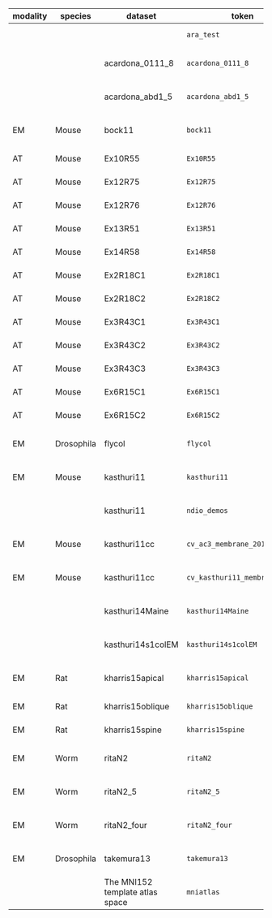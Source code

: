 | modality|species|dataset|token|resolution|image_size|reference |
| -----|-----|-----|-----|-----|-----|----- |
| |||`ara_test`||456 x 320 x 528| |
| ||acardona_0111_8|`acardona_0111_8`||32768 x 32768 x 4840| |
| ||acardona_abd1_5|`acardona_abd1_5`||24576 x 24576 x 461| |
| EM|Mouse|bock11|`bock11`|4 4 45 nm|135424 x 119808 x 4156|[nature.com/nature/journal/v47...](http://www.nature.com/nature/journal/v471/n7337/full/nature09802.html) |
| AT|Mouse|Ex10R55|`Ex10R55`|100 100 70 nm|3409 x 3337 x 70|[nature.com/articles/sdata2014...](http://www.nature.com/articles/sdata201446) |
| AT|Mouse|Ex12R75|`Ex12R75`|100 100 70 nm|5491 x 4749 x 35|[nature.com/articles/sdata2014...](http://www.nature.com/articles/sdata201446) |
| AT|Mouse|Ex12R76|`Ex12R76`|100 100 70 nm|5979 x 4872 x 37|[nature.com/articles/sdata2014...](http://www.nature.com/articles/sdata201446) |
| AT|Mouse|Ex13R51|`Ex13R51`|100 100 70 nm|5184 x 5840 x 30|[nature.com/articles/sdata2014...](http://www.nature.com/articles/sdata201446) |
| AT|Mouse|Ex14R58|`Ex14R58`|100 100 70 nm|4750 x 3410 x 41|[nature.com/articles/sdata2014...](http://www.nature.com/articles/sdata201446) |
| AT|Mouse|Ex2R18C1|`Ex2R18C1`|100 100 70 nm|2106 x 3236 x 42|[nature.com/articles/sdata2014...](http://www.nature.com/articles/sdata201446) |
| AT|Mouse|Ex2R18C2|`Ex2R18C2`|100 100 70 nm|1970 x 3175 x 42|[nature.com/articles/sdata2014...](http://www.nature.com/articles/sdata201446) |
| AT|Mouse|Ex3R43C1|`Ex3R43C1`|100 100 70 nm|2101 x 3223 x 69|[nature.com/articles/sdata2014...](http://www.nature.com/articles/sdata201446) |
| AT|Mouse|Ex3R43C2|`Ex3R43C2`|100 100 70 nm|1971 x 3164 x 69|[nature.com/articles/sdata2014...](http://www.nature.com/articles/sdata201446) |
| AT|Mouse|Ex3R43C3|`Ex3R43C3`|100 100 70 nm|1989 x 3252 x 69|[nature.com/articles/sdata2014...](http://www.nature.com/articles/sdata201446) |
| AT|Mouse|Ex6R15C1|`Ex6R15C1`|100 100 70 nm|3208 x 3581 x 30|[nature.com/articles/sdata2014...](http://www.nature.com/articles/sdata201446) |
| AT|Mouse|Ex6R15C2|`Ex6R15C2`|100 100 70 nm|3233 x 3636 x 30|[nature.com/articles/sdata2014...](http://www.nature.com/articles/sdata201446) |
| EM|Drosophila|flycol|`flycol`|4 4 45 nm|2000 x 2000 x 6240| |
| EM|Mouse|kasthuri11|`kasthuri11`|3 3 30 nm|21504 x 26624 x 1850|[sciencedirect.com/science/art...](http://www.sciencedirect.com/science/article/pii/S0092867415008247) |
| ||kasthuri11|`ndio_demos`||21504 x 26624 x 1850| |
| EM|Mouse|kasthuri11cc|`cv_ac3_membrane_2014`|3 3 30 nm|21504 x 26624 x 1850|[sciencedirect.com/science/art...](http://www.sciencedirect.com/science/article/pii/S0092867415008247) |
| EM|Mouse|kasthuri11cc|`cv_kasthuri11_membrane_2014`|3 3 30 nm|21504 x 26624 x 1850|[sciencedirect.com/science/art...](http://www.sciencedirect.com/science/article/pii/S0092867415008247) |
| ||kasthuri14Maine|`kasthuri14Maine`||6144 x 6144 x 2042| |
| ||kasthuri14s1colEM|`kasthuri14s1colEM`||49152 x 32768 x 254| |
| EM|Rat|kharris15apical|`kharris15apical`|2 2 ~50 nm|8192 x 8192 x 194|[ncbi.nlm.nih.gov/pubmed/26347...](http://www.ncbi.nlm.nih.gov/pubmed/26347348) |
| EM|Rat|kharris15oblique|`kharris15oblique`|2 2 ~50 nm|8192 x 8192 x 91|[ncbi.nlm.nih.gov/pubmed/26347...](http://www.ncbi.nlm.nih.gov/pubmed/26347348) |
| EM|Rat|kharris15spine|`kharris15spine`|2 2 ~50 nm|9000 x 9000 x 89|[ncbi.nlm.nih.gov/pubmed/26347...](http://www.ncbi.nlm.nih.gov/pubmed/26347348) |
| EM|Worm|ritaN2|`ritaN2`|5 5 60 nm|13101 x 14378 x 1199|[wormatlas.org/ver1/MoW_built0...](http://www.wormatlas.org/ver1/MoW_built0.92/toc.html) |
| EM|Worm|ritaN2_5|`ritaN2_5`|5 5 60 nm|37379 x 25986 x 743|[wormatlas.org/ver1/MoW_built0...](http://www.wormatlas.org/ver1/MoW_built0.92/toc.html) |
| EM|Worm|ritaN2_four|`ritaN2_four`|5 5 60 nm|28381 x 24234 x 322|[wormatlas.org/ver1/MoW_built0...](http://www.wormatlas.org/ver1/MoW_built0.92/toc.html) |
| EM|Drosophila|takemura13|`takemura13`||12000 x 12000 x 1460|[nature.com/nature/journal/v50...](http://www.nature.com/nature/journal/v500/n7461/full/nature12450.html#/semi-automated-connectome-reconstruction) |
| ||The MNI152 template atlas space|`mniatlas`||182 x 218 x 182| |
